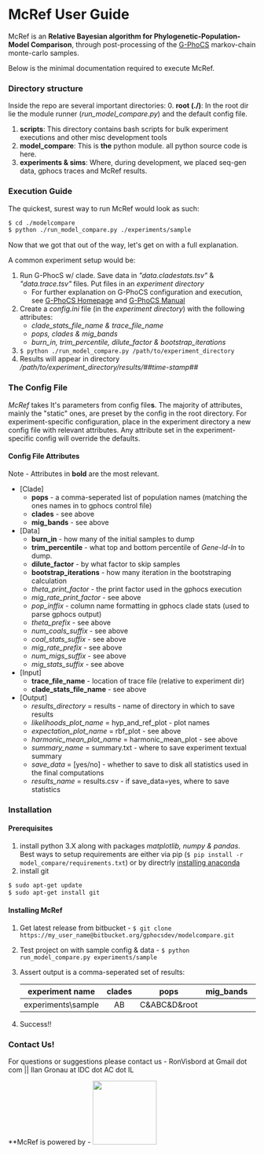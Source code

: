 # McRef User Guide



McRef is an **Relative Bayesian algorithm for Phylogenetic-Population-Model Comparison**, through post-processing of the [G-PhoCS](http://compgen.cshl.edu/GPhoCS/) markov-chain monte-carlo samples.

Below is the minimal documentation required to execute McRef.

### Directory structure
Inside the repo are several important directories:
0. **root (./)**: In the root dir lie the module runner (*run_model_compare.py*) and the default config file.
1. **scripts**: This directory contains bash scripts for bulk experiment executions and other misc development tools
2. **model_compare**: This is **the** python module. all python source code is here.
3. **experiments & sims**: Where, during development, we placed seq-gen data, gphocs traces and McRef results.



### Execution Guide
The quickest, surest way to run McRef would look as such:
```bash
$ cd ./modelcompare
$ python ./run_model_compare.py ./experiments/sample
```

Now that we got that out of the way, let's get on with a full explanation.

A common experiment setup would be:
1. Run G-PhocS w/ clade. Save data in *"data.cladestats.tsv"* & *"data.trace.tsv"* files. Put files in an *experiment directory*
    * For further explanation on G-PhoCS configuration and execution, see  [G-PhoCS Homepage](http://compgen.cshl.edu/GPhoCS/) and [G-PhoCS Manual](http://compgen.cshl.edu/GPhoCS/GPhoCS_Manual.pdf)
2. Create a *config.ini* file (in the *experiment directory*) with the following attributes:
    * *clade_stats_file_name & trace_file_name*
    * *pops, clades & mig_bands*
    * *burn_in, trim_percentile, dilute_factor & bootstrap_iterations*
3. `$ python ./run_model_compare.py /path/to/experiment_directory`
4. Results will appear in directory */path/to/experiment_directory/results/##time-stamp##* 

### The Config File
*McRef* takes It's parameters from config file**s**.
The majority of attributes, mainly the "static" ones, are preset by the config in the root directory. For experiment-specific configuration, place in the experiment directory a new config file with relevant attributes. Any attribute set in the experiment-specific config will override the defaults.

#### Config File Attributes
Note - Attributes in **bold** are the most relevant.
* [Clade]
  * **pops** - a comma-seperated list of population names (matching the ones names in to gphocs control file)
  * **clades** - see above
  * **mig_bands** - see above
* [Data]
  * **burn_in** - how many of the initial samples to dump
  * **trim_percentile** - what top and bottom percentile of *Gene-ld-ln* to dump. 
  * **dilute_factor** - by what factor to skip samples
  * **bootstrap_iterations** - how many iteration in the bootstraping calculation
  * *theta_print_factor* - the print factor used in the gphocs execution
  * *mig_rate_print_factor* - see above
  * *pop_inffix* - column name formatting in gphocs clade stats (used to parse gphocs output)
  * *theta_prefix* - see above
  * *num_coals_suffix* - see above
  * *coal_stats_suffix* - see above
  * *mig_rate_prefix* - see above
  * *num_migs_suffix* - see above
  * *mig_stats_suffix* - see above
* [Input]
  * **trace_file_name** - location of trace file (relative to experiment dir)
  * **clade_stats_file_name** - see above
* [Output]
  * *results_directory* = results - name of directory in which to save results
  * *likelihoods_plot_name* = hyp_and_ref_plot - plot names
  * *expectation_plot_name* = rbf_plot - see above
  * *harmonic_mean_plot_name* = harmonic_mean_plot - see above
  * *summary_name* = summary.txt - where to save experiment textual summary 
  * *save_data* = [yes/no] - whether to save to disk all statistics used in the final computations
  * *results_name* = results.csv - if save_data=yes, where to save statistics


### Installation

#### Prerequisites
1. install python 3.X along with packages *matplotlib, numpy & pandas*.
Best ways to setup requirements are either via pip (`$ pip install -r model_compare/requirements.txt`) or by directrly  [installing anaconda](https://docs.continuum.io/anaconda/install#linux-install)
2. install git 
``` bash
$ sudo apt-get update
$ sudo apt-get install git
```

#### Installing McRef
1. Get latest release from bitbucket - `$ git clone https://my_user_name@bitbucket.org/gphocsdev/modelcompare.git`
2. Test project on with sample config & data - `$ python run_model_compare.py experiments/sample`
3. Assert output is a comma-seperated set of results:

    | experiment name  | clades | pops         | mig_bands | rbf_boot   | rbf_mean   | hm_boot   | hm_mean  |
    | ---------------- | :----: | ------------ | --------- | ---------- | ---------- | --------- | -------- |
    |experiments\sample| AB     | C&ABC&D&root |           | 0.06183... | -4.1527... | 1.4149... | 14011... | 
4. Success!!

### Contact Us!
For questions or suggestions please contact us - RonVisbord at Gmail dot com || Ilan Gronau at IDC dot AC dot IL

**McRef is powered by - <img src="http://www.faculty.idc.ac.il/igronau/images/research/gphocs-logo.png"  width="130"/>
